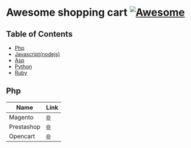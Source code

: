 # Awesome shopping cart [![Awesome](https://cdn.rawgit.com/sindresorhus/awesome/d7305f38d29fed78fa85652e3a63e154dd8e8829/media/badge.svg)](https://github.com/sindresorhus/awesome)

## Table of Contents
+ [Php](#Php)
+ [Javascript(nodejs)](#Javascript(nodejs))
+ [Asp](#Asp)
+ [Python](#Python)
+ [Ruby](#ruby)

## Php

|    Name        | Link         |
| ------------- |-------------| 
| Magento      | [🌐](https://magento.com/) |
| Prestashop |[🌐](https://www.prestashop.com/en)
| Opencart |[🌐](https://www.opencart.com/)

